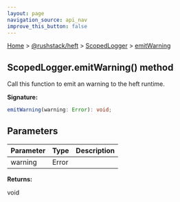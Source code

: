 ```yaml
---
layout: page
navigation_source: api_nav
improve_this_button: false
---
```



[Home](./index.md) &gt; [@rushstack/heft](./heft.md) &gt; [ScopedLogger](./heft.scopedlogger.md) &gt; [emitWarning](./heft.scopedlogger.emitwarning.md)

## ScopedLogger.emitWarning() method

Call this function to emit an warning to the heft runtime.

<b>Signature:</b>

```typescript
emitWarning(warning: Error): void;
```

## Parameters

|  Parameter | Type | Description |
|  --- | --- | --- |
|  warning | Error |  |

<b>Returns:</b>

void
